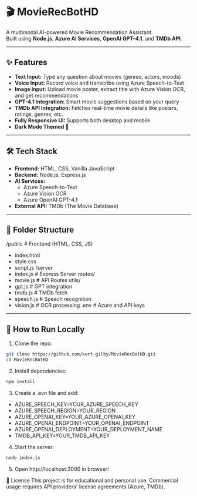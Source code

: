 # 🎬 MovieRecBotHD

A multimodal AI-powered Movie Recommendation Assistant.  
Built using **Node.js**, **Azure AI Services**, **OpenAI GPT-4.1**, and **TMDb API**.

---

## ✨ Features

- **Text Input:** Type any question about movies (genres, actors, moods)
- **Voice Input:** Record voice and transcribe using Azure Speech-to-Text
- **Image Input:** Upload movie poster, extract title with Azure Vision OCR, and get recommendations
- **GPT-4.1 Integration:** Smart movie suggestions based on your query
- **TMDb API Integration:** Fetches real-time movie details like posters, ratings, genres, etc.
- **Fully Responsive UI:** Supports both desktop and mobile
- **Dark Mode Themed** 🌙

---

## 🛠️ Tech Stack

- **Frontend:** HTML, CSS, Vanilla JavaScript
- **Backend:** Node.js, Express.js
- **AI Services:** 
  - Azure Speech-to-Text
  - Azure Vision OCR
  - Azure OpenAI GPT-4.1
- **External API:** TMDb (The Movie Database)

---

## 🧩 Folder Structure
/public # Frontend (HTML, CSS, JS)
- index.html
- style.css
- script.js /server
- index.js # Express Server
routes/
- movie.js # API Routes
utils/
- gpt.js # GPT integration
- tmdb.js # TMDb fetch
- speech.js # Speech recognition
- vision.js # OCR processing .env # Azure and API keys

---

## 🚀 How to Run Locally

1. Clone the repo:

```bash
git clone https://github.com/kurt-gilby/MovieRecBotHD.git
cd MovieRecBotHD
```

2. Install dependencies:
```bash
npm install
```

3. Create a .evn file and add:
- AZURE_SPEECH_KEY=YOUR_AZURE_SPEECH_KEY
- AZURE_SPEECH_REGION=YOUR_REGION
- AZURE_OPENAI_KEY=YOUR_AZURE_OPENAI_KEY
- AZURE_OPENAI_ENDPOINT=YOUR_OPENAI_ENDPOINT
- AZURE_OPENAI_DEPLOYMENT=YOUR_DEPLOYMENT_NAME
- TMDB_API_KEY=YOUR_TMDB_API_KEY

4. Start the server:
```bash
node index.js
```

5. Open http://localhost:3000 in browser!

📄 License
This project is for educational and personal use.
Commercial usage requires API providers' license agreements (Azure, TMDb).

